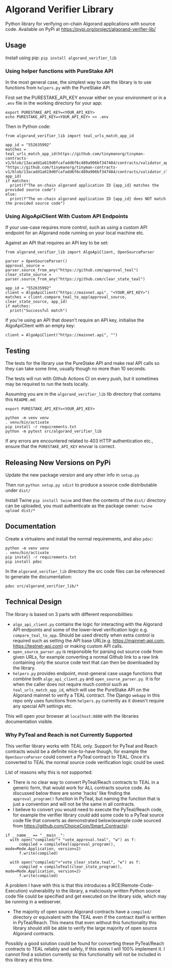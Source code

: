 # Algorand Verifier Library
Python library for verifying on-chain Algorand applications with source code. Available on PyPi at <https://pypi.org/project/algorand-verifier-lib/>

## Usage
Install using pip: `pip install algorand_verifier_lib`

### Using helper functions with PureStake API
In the most general case, the simplest way to use the library is to use functions from `helpers.py` with the PureStake API.  

First set the PURESTAKE_API_KEY envvar either on your environment or in a `.env` file in the working directory for your app:
```
export PURESTAKE_API_KEY=<YOUR_API_KEY>
echo PURESTAKE_API_KEY=<YOUR_API_KEY> >> .env
```

Then in Python code:
```
from algorand_verifier_lib import teal_urls_match_app_id

app_id = "552635992"
matches = teal_urls_match_app_id(https://github.com/tinymanorg/tinyman-contracts-v1/blob/13acadd1a619d0fcafadd6f6c489a906bf347484/contracts/validator_approval.teal", "https://github.com/tinymanorg/tinyman-contracts-v1/blob/13acadd1a619d0fcafadd6f6c489a906bf347484/contracts/validator_clear_state.teal", app_id)
if matches:
  print(f"The on-chain algorand application ID {app_id} matches the provided source code")
else:
  print(f"The on-chain algorand application ID {app_id} does NOT match the provided source code")
```

### Using AlgoApiClient With Custom API Endpoints
If your use-case requires more control, such as using a custom API endpoint for an Algorand node running on your local machine etc.

Against an API that requires an API key to be set:
```
from algorand_verifier_lib import AlgoApiClient, OpenSourceParser

parser = OpenSourceParser()
approval_source = parser.source_from_any("https://github.com/approval_teal")
clear_state_source = parser.source_from_any("https://github.com/clear_state_teal")

app_id = "552635992"
client = AlgoApiClient("https://mainnet.api", "<YOUR_API_KEY>")
matches = client.compare_teal_to_app(approval_source, clear_state_source, app_id)
if matches:
  print("Successful match")
```

If you're using an API that doesn't require an API key, initialise the AlgoApiClient with an empty key:
```
client = AlgoApiClient("https://mainnet.api", "")
```

## Testing
The tests for the library use the PureStake API and make real API calls so they can take some time, usually though no more than 10 seconds.  

The tests will run with Github Actions CI on every push, but it sometimes may be required to run the tests locally.  

Assuming you are in the `algorand_verifier_lib` lib directory that contains this `README.md`:
```
export PURESTAKE_API_KEY=<YOUR_API_KEY>

python -m venv venv
. venv/bin/activate
pip install -r requirements.txt
python -m pytest src/algorand_verifier_lib
```

If any errors are encountered related to 403 HTTP authentication etc., ensure that the `PURESTAKE_API_KEY` envvar is correct.

## Releasing New Versions on PyPi
Update the new package version and any other info in `setup.py`  

Then run `python setup.py sdist` to produce a source code distributable under `dist/`  

Install Twine `pip install twine` and then the contents of the `dist/` directory can be uploaded, you must authenticate as the package owner: `twine upload dist/*`  

## Documentation
Create a virtualenv and install the normal requirements, and also `pdoc`:
```
python -m venv venv
. venv/bin/activate
pip install -r requirements.txt
pip install pdoc
```

In the `algorand_verifier_lib` directory the src code files can be referenced to generate the documentation:
```
pdoc src/algorand_verifier_lib/*
```

## Technical Design
The library is based on 3 parts with different responsibilities:

- `algo_api_client.py` contains the logic for interacting with the Algorand API endpoints and some of the lower-level verification logic e.g. `compare_teal_to_app`. Should be used directly when extra control is required such as setting the API base URL(e.g. https://mainnet-api.com, https://testnet-api.com) or making custom API calls.
- `open_source_parser.py` is responsible for parsing out source code from given URLs, for example converting a normal Github link to a raw link containing only the source code text that can then be downloaded by the library.
- `helpers.py` provides endpoint, most-general case usage functions that combine both `algo_api_client.py` and `open_source_parser.py`. It is for when the caller does not require much control such as `teal_urls_match_app_id`, which will use the PureStake API on the Algorand mainnet to verify a TEAL contract. The Django `webapp` in this repo only uses functions from `helpers.py` currently as it doesn't require any special API settings etc.

This will open your browser at `localhost:8080` with the libraries documentation visible.

### Why PyTeal and Reach is not Currently Supported
This verifier library works with TEAL only. Support for PyTeal and Reach contracts would be a definite nice-to-have though, for example the `OpenSourceParser` could convert a PyTeal contract to TEAL. Once it's converted to TEAL the normal source code verification logic could be used.  

List of reasons why this is not supported:
- There is no clear way to convert PyTeal/Reach contracts to TEAL in a generic form, that would work for ALL contracts source code. As discussed below there are some 'hacks' like finding the `approval_program()` function in PyTeal, but naming the function that is just a convention and will not be the same in all contracts.
- I believe to convert you would need to execute the PyTeal/Reach code, for example the verifier library could add some code to a PyTeal source code file that converts as demonstrated below(example code sourced from https://github.com/ChoiceCoin/Smart_Contracts):

```
if __name__ == "__main__":
  with open("compiled/"+ "vote_approval.teal", "w") as f:
      compiled = compileTeal(approval_program(), mode=Mode.Application, version=2)
      f.write(compiled)

  with open("compiled/"+"vote_clear_state.teal", "w") as f:
      compiled = compileTeal(clear_state_program(), mode=Mode.Application, version=2)
      f.write(compiled)
```

A problem I have with this is that this introduces a RCE(Remote-Code-Execution) vulnerability to the library, a maliciously written Python source code file could be specified and get executed on the library side, which may be running in a webserver.

- The majority of open source Algorand contracts have a `compiled/` directory or equivalent with the TEAL even if the contract itself is written in PyTeal/Reach. This means that even without this functionality this library should still be able to verify the large majority of open source Algorand contracts.

Possibly a good solution could be found for converting these PyTeal/Reach contracts to TEAL reliably and safely, if this exists I will 100% implement it. I cannot find a solution currently so this functionality will not be included in this library at this time.

